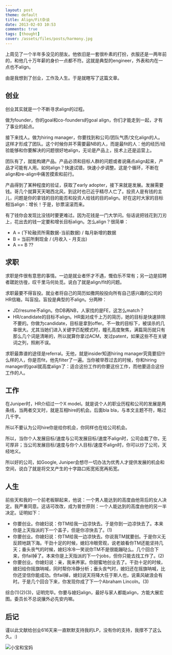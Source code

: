 ```yaml
---
layout: post
theme: default
title: Align/Fit杂谈
date: 2013-02-03 10:53
comments: true
tags: [thought]
cover: /assets/files/posts/harmony.jpg
---
```


上周见了一个半年多没见的朋友。他依旧是一套很朴素的打扮，衣服还是一两年前的，和他几十万年薪的身价一点都不符。这就是典型的engineer，外表和内在一点也不align。

由是我想到了创业，工作及人生。于是就瞎写了这篇文章。

<!--more-->

## 创业

创业其实就是一个不断寻求align的过程。

做为founder，你的goal和co-founders的goal align，你们才能走到一起，才有了事业的起点。

接下来找人。做为hiring manager，你要找到和公司/团队气质/文化align的人。这样才形成了团队。这个时候你并不需要最NB的人，而是最fit的人：他的经历/经验能够和你要解决的问题很好地align，无论是产品上，技术上还是运营上。

团队有了，就能构建产品。产品必须和目标人群的问题或者说痛点align起来，产品才可能有人用。如何align？快速试错，快速小步调整。这是个循环，不断在align和re-align中痛苦摸索和前行。

产品得到了某种程度的验证，获取了early adopter，接下来就是发展。发展需要钱。哥几个就算天天喝西北风，到这时也已近乎精尽人亡了。投资人是有钱的主儿，问题是你的拿钱的目的能否和投资人给钱的目的align。好在这时大家的目标相当align：增长！于是，钞票滚滚而来。

有了钱你会发现比没钱时要更难过。因为花钱是一门大学问。俗话说把钱花到刀刃上，花出去的钱一定要和增长目标align。怎么align？很简单：

* A = (下轮融资所需数据-当前数据) / 每月新增的数据
* B = 当前所剩现金 / (月收入 - 月支出)
* A == B ??

## 求职

求职是件很有意思的事情。一边是就业者怀才不遇，慨伯乐不常有；另一边是招聘者蹉跎彷徨，叹千里马何处觅。说白了就是align/fit的问题。

求职最要不得盲投。就业者将自己的简历如撒网般投向所有自己感兴趣的公司的HR信箱，叫盲投。盲投是典型的不align。分两种：

* JD/resume不align。你DB再NB，人家找的是FE，这怎么match？
* HR/candidate的目标不align。HR面对成千上万的简历，她的目标是快速排除不要的。你做为candidate，目标是拿到offer。不一致的目标下，被误杀的几率很大。尤其当她们进入关键字匹配模式时，瞳孔高度聚焦，满篇简历就只有那么几个词是清晰的，所以就算你拿过ACM，发过patent，如果这些不在关键词之列，照刷不误。

求职最靠谱的途径是referral。无他，就是insider知道hiring manager究竟要招什么样的人，你是否fit，他先filter了一遍。当你被举荐过去的时候，你和hiring manager的goal就高度align了：适合这份工作的你要这份工作，而他要适合这份工作的人。

## 工作

在Juniper时，HR介绍过一个X model。就是说个人的职业历程和公司的发展是两条线，当两者交叉时，就是互相hire的机会。后面bla bla，与本文主题不符，略过几千字。

所以不要认为公司hire你是给你机会，你同样也在给公司机会。

所以，当你个人发展目标/速度与公司发展目标/速度不align时，公司会裁了你，无可厚非；当公司发展目标/速度与你个人目标/速度不align时，你可以炒了公司，天经地义。

所以好的公司，如Google, Juniper会想尽一切办法为优秀人才提供发展的机会和空间，说白了就是将交叉产生的十字路口拓宽拓宽再拓宽。


## 人生

前些天和我的一个前老板聊起来，他说：一个男人能达到的高度由他背后的女人决定。我严重同意。这话可改改，成为普世原则：一个人能达到的高度由他的另一半决定。证明如下：

* 你要创业。你媳妇说：你TM给我一边凉快去。于是你到一边凉快去了。本来你是上天指派的下一个盖子，但是你凉快去了。(1)
* 你要创业。你媳妇说：你TM给我一边凉快去。你说我TM就要创。于是你义无反顾地跳下海。干劲十足的时候，媳妇冷眼旁观，说老娘看你TM还能坚持几天；垂头丧气的时候，媳妇冷冷一笑说你TM不是很能蹦哒么。几个回合下来，你fail掉了。本来你是上天指派的下一个jobs，但你只能去找工作了。(2)
* 你要创业。你媳妇说：亲，我来养家。你甜蜜地创业去了。干劲十足的时候，媳妇给你摇旗呐喊，同时帮你冷静分析；垂头丧气时，媳妇还在摇旗呐喊，比你还坚信你能成功。你fail掉，媳妇说天将降大任于斯人也，说乘风破浪会有时。于是几个回合下来，你发现你成了下一个Abraham Lincoln。(3)

综合(1)(2)(3)，证明完毕。你要与媳妇align，最好与家人都能align，方能大展宏图。委员长不总说攘外必先安内嘛。

## 后记

谨以此文献给创业616天来一直默默支持我的LP，没有你的支持，我撑不了这么久。:)

![小宝和宝妈](/assets/files/photos/baby20130203.jpg)